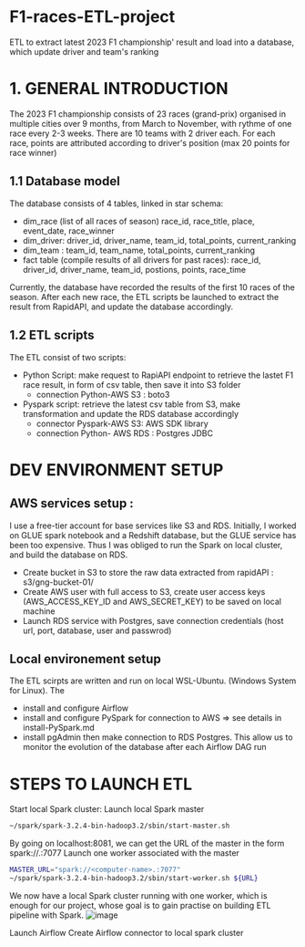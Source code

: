 # F1-races-ETL-project
ETL to extract latest 2023 F1 championship' result and load into a database, which update driver and team's ranking

# 1. GENERAL INTRODUCTION
The 2023 F1 championship consists of 23 races (grand-prix) organised in multiple cities over 9 months, from March to November, with rythme of one race every 2-3 weeks. There are 10 teams with 2 driver each. For each race, points are attributed according to driver's position (max 20 points for race winner)

## 1.1 Database model
The database consists of 4 tables, linked in star schema:
+ dim_race (list of all races of season) race_id, race_title, place, event_date, race_winner
+ dim_driver: driver_id, driver_name, team_id, total_points, current_ranking
+ dim_team : team_id, team_name, total_points, current_ranking
+ fact table (compile results of all drivers for past races): race_id, driver_id, driver_name, team_id, postions, points, race_time

Currently, the database have recorded the results of the first 10 races of the season. After each new race, the ETL scripts be launched to extract the result from RapidAPI, and update the database accordingly. 

## 1.2 ETL scripts
The ETL consist of two scripts:
- Python Script: make request to RapiAPI endpoint to retrieve the lastet F1 race result,  in form of csv table, then save it into S3 folder
    + connection Python-AWS S3 : boto3
- Pyspark script: retrieve the latest csv table from S3, make transformation and update the RDS database accordingly
    + connector Pyspark-AWS S3: AWS SDK library
    + connection Python- AWS RDS : Postgres JDBC



# DEV ENVIRONMENT SETUP
## AWS services setup : 
I use a free-tier account for base services like S3 and RDS.  Initially, I worked on GLUE spark notebook and a Redshift database, but the GLUE service has been too expensive.  Thus I was obliged to run the Spark on local cluster, and build the database on RDS.
  
+ Create bucket in S3 to store the raw data extracted from rapidAPI : s3/gng-bucket-01/ 
+ Create AWS user with full access to S3, create user access keys  (AWS_ACCESS_KEY_ID and AWS_SECRET_KEY) to be saved on local machine
+ Launch RDS service with Postgres, save connection credentials (host url, port, database, user and passwrod)

## Local environement setup
The ETL scirpts are written and run on local WSL-Ubuntu. (Windows System for Linux). The 
+ install and configure Airflow
+ install and configure PySpark for connection to AWS => see details in install-PySpark.md
+ install pgAdmin then make connection to RDS Postgres. This allow us to monitor the evolution of the database after each Airflow DAG run
  
# STEPS TO LAUNCH ETL
Start local Spark cluster:
Launch local Spark master
```bash
~/spark/spark-3.2.4-bin-hadoop3.2/sbin/start-master.sh
```
By going on localhost:8081, we can get the URL of the master in the form spark://<computer-name>.:7077
Launch one worker associated with the master
```bash
MASTER_URL="spark://<computer-name>.:7077"
~/spark/spark-3.2.4-bin-hadoop3.2/sbin/start-worker.sh ${URL}
```
We now have a local Spark cluster running with one worker, which is enough for our project, whose goal is to gain practise on building ETL pipeline with Spark.
![image](https://github.com/giangNguyen2007/F1-races-ETL-project/assets/146067036/489fe49c-a9e9-4a85-87bd-1c2ea23921c4)

Launch Airflow
Create Airflow connector to local spark cluster


